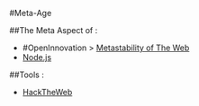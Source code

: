 #Meta-Age

##The Meta Aspect of :
* #OpenInnovation > [Metastability of The Web][metastability_of_the_web]
* [Node.js][meta_aspect_node_js]

##Tools : 
* [HackTheWeb][hacktheweb]

[metastability_of_the_web]: https://github.com/Evangenieur/Meta-Age/blob/master/open_innovation/tools_for_handling_metastability_of_the_web.md "Tools for handling and creating the Metastability of the Web"
[meta_aspect_node_js]: https://github.com/Evangenieur/Meta-Age/blob/master/meta_aspect_of_node.js.md "Meta Aspect of Node.js"
[hacktheweb]: https://github.com/Evangenieur/Meta-Age/blob/master/open_innovation/tools/hack_the_web.md "Hack The Web"